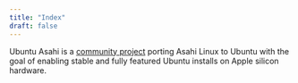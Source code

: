 ```yaml
---
title: "Index"
draft: false
---
```


Ubuntu Asahi is a [community project](/contributing) porting Asahi Linux to Ubuntu with the goal of enabling stable and fully featured Ubuntu installs on Apple silicon hardware.
